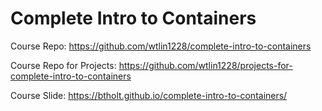 # Complete Intro to Containers

Course Repo: https://github.com/wtlin1228/complete-intro-to-containers

Course Repo for Projects: https://github.com/wtlin1228/projects-for-complete-intro-to-containers

Course Slide: https://btholt.github.io/complete-intro-to-containers/